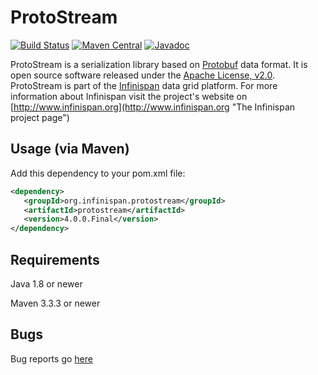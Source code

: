 # ProtoStream
[![Build Status](https://travis-ci.org/infinispan/protostream.svg?branch=4.0.x)](https://travis-ci.org/infinispan/protostream)
[![Maven Central](https://img.shields.io/badge/maven%20central-4.0.0.Final-brightgreen.svg)](http://search.maven.org/#artifactdetails|org.infinispan.protostream|protostream|4.0.0.Final|)
[![Javadoc](https://javadoc-emblem.rhcloud.com/doc/org.infinispan.protostream/protostream/badge.svg)](http://www.javadoc.io/doc/org.infinispan.protostream/protostream)

ProtoStream is a serialization library based on [Protobuf](https://github.com/google/protobuf) data format. It is open source software released under the
[Apache License, v2.0](http://www.apache.org/licenses/LICENSE-2.0.html "The Apache License, v2.0").
ProtoStream is part of the [Infinispan](https://github.com/infinispan/infinispan) data grid platform. For more information about Infinispan visit the project's
website on [http://www.infinispan.org](http://www.infinispan.org "The Infinispan project page")


Usage (via Maven)
-----------------

Add this dependency to your pom.xml file:
   
```xml
<dependency>
   <groupId>org.infinispan.protostream</groupId>
   <artifactId>protostream</artifactId>
   <version>4.0.0.Final</version>
</dependency>
```

Requirements
------------

Java 1.8 or newer

Maven 3.3.3 or newer

Bugs
----
Bug reports go [here](https://issues.jboss.org/projects/IPROTO)

